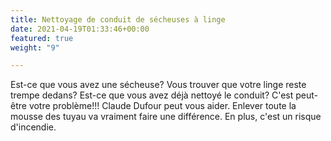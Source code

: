 ```yaml
---
title: Nettoyage de conduit de sécheuses à linge
date: 2021-04-19T01:33:46+00:00
featured: true
weight: "9"

---
```

Est-ce que vous avez une sécheuse? Vous trouver que votre linge reste trempe dedans? Est-ce que vous avez déjà nettoyé le conduit? C'est peut-être votre problème!!! Claude Dufour peut vous aider. Enlever toute la mousse des tuyau va vraiment faire une différence. En plus, c'est un risque d'incendie.
